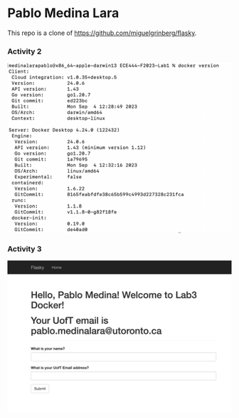 # Pablo Medina Lara

This repo is a clone of https://github.com/miguelgrinberg/flasky.

### Activity 2

![Activity 2](/screenshots/L3-A2.png)

### Activity 3

![Activity 3](/screenshots/L3-A3.png)
